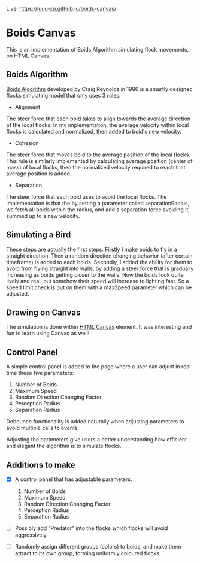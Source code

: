 Live: https://luuu-xu.github.io/boids-canvas/

# Boids Canvas

This is an implementation of Boids Algorithm simulating flock movements, on HTML Canvas.

## Boids Algorithm

[Boids Algorithm](https://en.wikipedia.org/wiki/Boids) developed by Craig Reynolds in 1986 is a smartly designed flocks simulating model that only uses 3 rules:

- Alignment

The steer force that each boid takes to align towards the average direction of the local flocks. 
In my implementation, the average velocity within local flocks is calculated and normalized, then added to boid's new velocity.

- Cohesion

The steer force that moves boid to the average position of the local flocks.
This rule is similarly implemented by calculating average position (center of mass) of local flocks, then the normalized velocity required to reach that average position is added.

- Separation

The steer force that each boid uses to avoid the local flocks.
The implementation is that the by setting a parameter called separationRadius, we fetch all boids within the radius, and add a separation force avoiding it, summed up to a new velocity.

## Simulating a Bird

These steps are actually the first steps.
Firstly I make boids to fly in a straight direction. Then a random direction changing behavior (after certain timeframe) is added to each boids.
Secondly, I added the ability for them to avoid from flying straight into walls, by adding a steer force that is gradually increasing as boids getting closer to the walls.
Now the boids look quite lively and real, but somehow their speed will increase to lighting fast. So a speed limit check is put on them with a maxSpeed parameter which can be adjusted.

## Drawing on Canvas

The simulation is done within [HTML Canvas](https://developer.mozilla.org/en-US/docs/Web/API/Canvas_API) element. It was interesting and fun to learn using Canvas as well!

## Control Panel

A simple control panel is added to the page where a user can adjust in real-time these five parameters:
  1. Number of Boids
  2. Maximum Speed
  3. Random Direction Changing Factor
  4. Perception Radius
  5. Separation Radius

Debounce functionality is added naturally when adjusting parameters to avoid multiple calls to events.

Adjusting the parameters give users a better understanding how efficient and elegant the algorithm is to simulate flocks.

## Additions to make

- [x] A control panel that has adjustable parameters: 

  1. Number of Boids
  2. Maximum Speed
  3. Random Direction Changing Factor
  4. Perception Radius
  5. Separation Radius

- [ ] Possibly add "Predator" into the flocks which flocks will avoid aggressively.

- [ ] Randomly assign different groups (colors) to boids, and make them attract to its own group, forming uniformly coloured flocks.